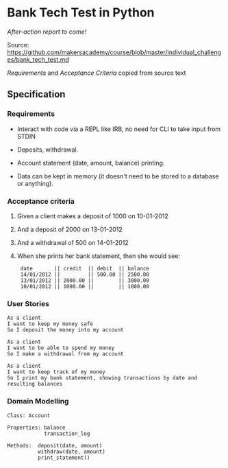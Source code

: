 # Bank Tech Test in Python

_After-action report to come!_

Source: <https://github.com/makersacademy/course/blob/master/individual_challenges/bank_tech_test.md>

*Requirements* and *Acceptance Criteria* copied from source text

## Specification

### Requirements

* Interact with code via a REPL like IRB, no need for CLI to take input from STDIN

* Deposits, withdrawal.

* Account statement (date, amount, balance) printing.

* Data can be kept in memory (it doesn't need to be stored to a database or anything).

### Acceptance criteria

1. Given a client makes a deposit of 1000 on 10-01-2012
2. And a deposit of 2000 on 13-01-2012
3. And a withdrawal of 500 on 14-01-2012  
4. When she prints her bank statement, then she would see:

        date       || credit  || debit  || balance
        14/01/2012 ||         || 500.00 || 2500.00
        13/01/2012 || 2000.00 ||        || 3000.00
        10/01/2012 || 1000.00 ||        || 1000.00

### User Stories

    As a client
    I want to keep my money safe
    So I deposit the money into my account

    As a client
    I want to be able to spend my money
    So I make a withdrawal from my account

    As a client
    I want to keep track of my money
    So I print my bank statement, showing transactions by date and resulting balances

### Domain Modelling

    Class: Account

    Properties: balance
                transaction_log

    Methods:  deposit(date, amount)
              withdraw(date, amount)
              print_statement()
